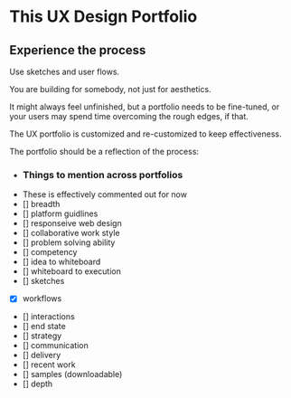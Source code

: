 # This UX Design Portfolio

## Experience the process
Use sketches and user flows.

You are building for somebody, not just for aesthetics.

It might always feel unfinished, but a portfolio needs to be fine-tuned, or your users may spend time overcoming the rough edges, if that.

The UX portfolio is customized and re-customized to keep effectiveness.

The portfolio should be a reflection of the process:

- ### Things to mention across portfolios
- These is effectively commented out for now
- [] breadth
- [] platform guidlines
- [] responseive web design
- [] collaborative work style
- [] problem solving ability
- [] competency
- [] idea to whiteboard
- [] whiteboard to execution
- [] sketches
- [x] workflows
- [] interactions
- [] end state
- [] strategy
- [] communication
- [] delivery
- [] recent work
- [] samples (downloadable)
- [] depth


